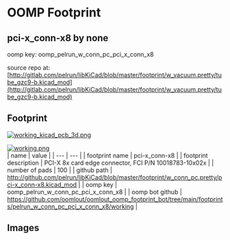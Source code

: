 # OOMP Footprint  
## pci-x_conn-x8  by none  
  
oomp key: oomp_pelrun_w_conn_pc_pci_x_conn_x8  
  
source repo at: [http://gitlab.com/pelrun/libKiCad/blob/master/footprint/w_vacuum.pretty/tube_gzc9-b.kicad_mod](http://gitlab.com/pelrun/libKiCad/blob/master/footprint/w_vacuum.pretty/tube_gzc9-b.kicad_mod)  
## Footprint  
  
[![working_kicad_pcb_3d.png](working_kicad_pcb_3d_600.png)](working_kicad_pcb_3d.png)  
  
[![working.png](working_600.png)](working.png)  
| name | value | 
| --- | --- | 
| footprint name | pci-x_conn-x8 | 
| footprint description | PCI-X 8x card edge connector, FCI P/N 10018783-10x02x | 
| number of pads | 100 | 
| github path | http://github.com/pelrun/libKiCad/blob/master/footprint/w_conn_pc.pretty/pci-x_conn-x8.kicad_mod | 
| oomp key | oomp_pelrun_w_conn_pc_pci_x_conn_x8 | 
| oomp bot github | https://github.com/oomlout/oomlout_oomp_footprint_bot/tree/main/footprints/pelrun_w_conn_pc_pci_x_conn_x8/working | 
## Images  
